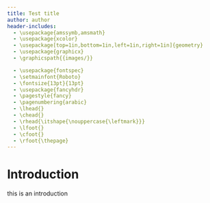 ```yaml
---
title: Test title
author: author
header-includes:
  - \usepackage{amssymb,amsmath}
  - \usepackage{xcolor}
  - \usepackage[top=1in,bottom=1in,left=1in,right=1in]{geometry}
  - \usepackage{graphicx}
  - \graphicspath{{images/}}

  - \usepackage{fontspec}
  - \setmainfont{Roboto}
  - \fontsize{13pt}{13pt}
  - \usepackage{fancyhdr}
  - \pagestyle{fancy}
  - \pagenumbering{arabic}
  - \lhead{}
  - \chead{}
  - \rhead{\itshape{\nouppercase{\leftmark}}}
  - \lfoot{}
  - \cfoot{}
  - \rfoot{\thepage}
---
```


# Introduction
this is an introduction
